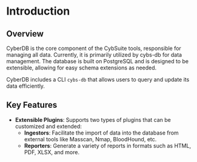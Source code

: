 # Introduction

## Overview

CyberDB is the core component of the CybSuite tools, responsible for managing all data. Currently, it is primarily utilized by cybs-db for data management. The database is built on PostgreSQL and is designed to be extensible, allowing for easy schema extensions as needed.

CyberDB includes a CLI `cybs-db` that allows users to query and update its data efficiently.

## Key Features

- **Extensible Plugins**: Supports two types of plugins that can be customized and extended:
  - **Ingestors**: Facilitate the import of data into the database from external tools like Masscan, Nmap, BloodHound, etc.
  - **Reporters**: Generate a variety of reports in formats such as HTML, PDF, XLSX, and more.
